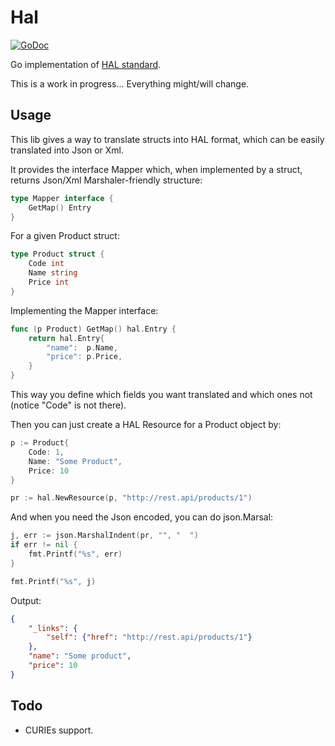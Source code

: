 Hal
===

[![GoDoc](https://godoc.org/github.com/nvellon/hal?status.svg)](https://godoc.org/github.com/nvellon/hal)

Go implementation of [HAL standard](http://stateless.co/hal_specification.html).

This is a work in progress... Everything might/will change.

Usage
-----

This lib gives a way to translate structs into HAL format, which can be easily translated into Json or Xml.

It provides the interface Mapper which, when implemented by a struct, returns Json/Xml Marshaler-friendly structure:

```go
type Mapper interface {
	GetMap() Entry
}
```

For a given Product struct:

```go
type Product struct {
	Code int
	Name string
	Price int
}
```

Implementing the Mapper interface:

```go
func (p Product) GetMap() hal.Entry {
	return hal.Entry{
		"name":  p.Name,
		"price": p.Price,
	}
}
```

This way you define which fields you want translated and which ones not (notice "Code" is not there).

Then you can just create a HAL Resource for a Product object by:

```go
p := Product{
	Code: 1,
	Name: "Some Product",
	Price: 10
}

pr := hal.NewResource(p, "http://rest.api/products/1")
```

And when you need the Json encoded, you can do json.Marsal:

```go
j, err := json.MarshalIndent(pr, "", "  ")
if err != nil {
	fmt.Printf("%s", err)
}

fmt.Printf("%s", j)
```

Output:
```json
{
	"_links": {
		"self": {"href": "http://rest.api/products/1"}
	},
	"name": "Some product",
	"price": 10
}
```

Todo
----

 * CURIEs support.